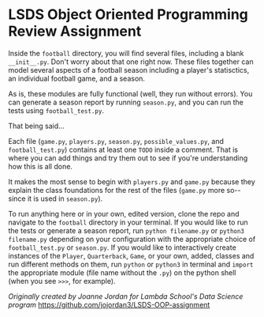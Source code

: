 # LSDS Object Oriented Programming Review Assignment

Inside the `football` directory, you will find several files, including a blank `__init__.py`. Don't worry about that one right now. These files together can model several aspects of a football season including a player's statisctics, an individual football game, and a season.

As is, these modules are fully functional (well, they run without errors). You can generate a season report by running `season.py`, and you can run the tests using `football_test.py`.

That being said...

Each file (`game.py`, `players.py`, `season.py`, `possible_values.py`, and `football_test.py`) contains at least one `TODO` inside a comment. That is where you can add things and try them out to see if you're understanding how this is all done.

It makes the most sense to begin with `players.py` and `game.py` because they explain the class foundations for the rest of the files (`game.py` more so--since it is used in `season.py`).

To run anything here or in your own, edited version, clone the repo and navigate to the `football` directory in your terminal.
If you would like to run the tests or generate a season report, run `python filename.py` or `python3 filename.py` depending on your configuration with the appropriate choice of `football_test.py` or `season.py`.
If you would like to interactively create instances of the `Player`, `Quarterback`, `Game`, or your own, added, classes and run different methods on them, run `python` or `python3` in terminal and `import` the appropriate module (file name without the `.py`) on the python shell (when you see `>>>`, for example).


_Originally created by Joanne Jordan for Lambda School's Data Science program_
https://github.com/jojordan3/LSDS-OOP-assignment